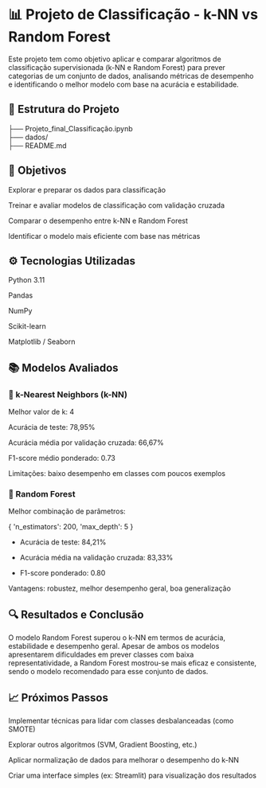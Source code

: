 ﻿# 📊 Projeto de Classificação - k-NN vs Random Forest
Este projeto tem como objetivo aplicar e comparar algoritmos de classificação supervisionada (k-NN e Random Forest) para prever categorias de um conjunto de dados, analisando métricas de desempenho e identificando o melhor modelo com base na acurácia e estabilidade.

## 📁 Estrutura do Projeto

├── Projeto_final_Classificação.ipynb  
├── dados/                             
├── README.md                        
## 📌 Objetivos
Explorar e preparar os dados para classificação

Treinar e avaliar modelos de classificação com validação cruzada

Comparar o desempenho entre k-NN e Random Forest

Identificar o modelo mais eficiente com base nas métricas

## ⚙️ Tecnologias Utilizadas
Python 3.11

Pandas

NumPy

Scikit-learn

Matplotlib / Seaborn

## 📚 Modelos Avaliados
### 🔹 k-Nearest Neighbors (k-NN)
Melhor valor de k: 4

Acurácia de teste: 78,95%

Acurácia média por validação cruzada: 66,67%

F1-score médio ponderado: 0.73

Limitações: baixo desempenho em classes com poucos exemplos

### 🔸 Random Forest
Melhor combinação de parâmetros:

{
  'n_estimators': 200,
  'max_depth': 5
}

- Acurácia de teste: 84,21%

- Acurácia média na validação cruzada: 83,33%

- F1-score ponderado: 0.80

Vantagens: robustez, melhor desempenho geral, boa generalização

## 🔍 Resultados e Conclusão
O modelo Random Forest superou o k-NN em termos de acurácia, estabilidade e desempenho geral. Apesar de ambos os modelos apresentarem dificuldades em prever classes com baixa representatividade, a Random Forest mostrou-se mais eficaz e consistente, sendo o modelo recomendado para esse conjunto de dados.

## 📈 Próximos Passos
Implementar técnicas para lidar com classes desbalanceadas (como SMOTE)

Explorar outros algoritmos (SVM, Gradient Boosting, etc.)

Aplicar normalização de dados para melhorar o desempenho do k-NN

Criar uma interface simples (ex: Streamlit) para visualização dos resultados
